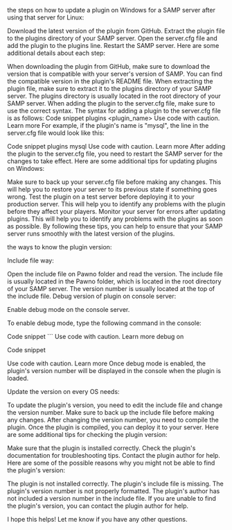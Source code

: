 



the steps on how to update a plugin on Windows for a SAMP server after using that server for Linux:

Download the latest version of the plugin from GitHub.
Extract the plugin file to the plugins directory of your SAMP server.
Open the server.cfg file and add the plugin to the plugins line.
Restart the SAMP server.
Here are some additional details about each step:

When downloading the plugin from GitHub, make sure to download the version that is compatible with your server's version of SAMP. You can find the compatible version in the plugin's README file.
When extracting the plugin file, make sure to extract it to the plugins directory of your SAMP server. The plugins directory is usually located in the root directory of your SAMP server.
When adding the plugin to the server.cfg file, make sure to use the correct syntax. The syntax for adding a plugin to the server.cfg file is as follows:
Code snippet
plugins <plugin_name>
Use code with caution. Learn more
For example, if the plugin's name is "mysql", the line in the server.cfg file would look like this:

Code snippet
plugins mysql
Use code with caution. Learn more
After adding the plugin to the server.cfg file, you need to restart the SAMP server for the changes to take effect.
Here are some additional tips for updating plugins on Windows:

Make sure to back up your server.cfg file before making any changes. This will help you to restore your server to its previous state if something goes wrong.
Test the plugin on a test server before deploying it to your production server. This will help you to identify any problems with the plugin before they affect your players.
Monitor your server for errors after updating plugins. This will help you to identify any problems with the plugins as soon as possible.
By following these tips, you can help to ensure that your SAMP server runs smoothly with the latest version of the plugins.



 the ways to know the plugin version:

Include file way:

Open the include file on Pawno folder and read the version.
The include file is usually located in the Pawno folder, which is located in the root directory of your SAMP server.
The version number is usually located at the top of the include file.
Debug version of plugin on console server:

Enable debug mode on the console server.

To enable debug mode, type the following command in the console:

Code snippet
      ```
Use code with caution. Learn more
debug on

Code snippet

Use code with caution. Learn more
Once debug mode is enabled, the plugin's version number will be displayed in the console when the plugin is loaded.

Update the version on every OS needs:

To update the plugin's version, you need to edit the include file and change the version number.
Make sure to back up the include file before making any changes.
After changing the version number, you need to compile the plugin.
Once the plugin is compiled, you can deploy it to your server.
Here are some additional tips for checking the plugin version:

Make sure that the plugin is installed correctly.
Check the plugin's documentation for troubleshooting tips.
Contact the plugin author for help.
Here are some of the possible reasons why you might not be able to find the plugin's version:

The plugin is not installed correctly.
The plugin's include file is missing.
The plugin's version number is not properly formatted.
The plugin's author has not included a version number in the include file.
If you are unable to find the plugin's version, you can contact the plugin author for help.

I hope this helps! Let me know if you have any other questions.

